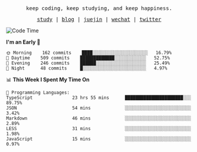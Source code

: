 <p align="center">
  <samp>
    <span>keep coding, keep studying, and keep happiness.</span>
  </samp>
</p>

<p align="center">
  <samp>
    <a href="https://github.com/ouduidui/fe-study">study</a> |
    <a href="https://deweyou.me">blog</a>  |
    <a href="https://juejin.cn/user/4309700183594366">juejin</a> |
    <a href="https://user-images.githubusercontent.com/54696834/165071004-6509e3f2-90c3-448c-9d92-3da42b0c2021.jpeg">wechat</a> |
    <a href="https://twitter.com/ouduidui">twitter</a>
  </samp>
</p>

<!--START_SECTION:waka-->
![Code Time](http://img.shields.io/badge/Code%20Time-2%2C182%20hrs%2018%20mins-blue)

**I'm an Early 🐤** 

```text
🌞 Morning    162 commits    ████░░░░░░░░░░░░░░░░░░░░░   16.79% 
🌆 Daytime    509 commits    █████████████░░░░░░░░░░░░   52.75% 
🌃 Evening    246 commits    ██████░░░░░░░░░░░░░░░░░░░   25.49% 
🌙 Night      48 commits     █░░░░░░░░░░░░░░░░░░░░░░░░   4.97%

```


📊 **This Week I Spent My Time On** 

```text
💬 Programming Languages: 
TypeScript               23 hrs 55 mins      ██████████████████████░░░   89.75% 
JSON                     54 mins             ░░░░░░░░░░░░░░░░░░░░░░░░░   3.42% 
Markdown                 46 mins             ░░░░░░░░░░░░░░░░░░░░░░░░░   2.89% 
LESS                     31 mins             ░░░░░░░░░░░░░░░░░░░░░░░░░   1.98% 
JavaScript               15 mins             ░░░░░░░░░░░░░░░░░░░░░░░░░   0.97%

```


<!--END_SECTION:waka-->
